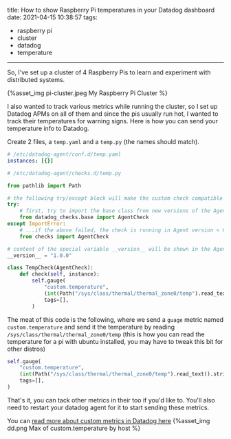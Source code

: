 title: How to show Raspberry Pi temperatures in your Datadog dashboard
date: 2021-04-15 10:38:57
tags:
- raspberry pi
- cluster
- datadog
- temperature
---

So, I've set up a cluster of 4 Raspberry Pis to learn and experiment with
distributed systems.

{%asset_img pi-cluster.jpeg My Raspberry Pi Cluster %}

I also wanted to track various metrics while running the cluster, so I set up
Datadog APMs on all of them and since the pis usually run hot, I wanted to track
their temperatures for warning signs. Here is how you can send your temperature
info to Datadog.

Create 2 files, a `temp.yaml` and a `temp.py` (the names should match).

```yaml
# /etc/datadog-agent/conf.d/temp.yaml
instances: [{}]
```

```python
# /etc/datadog-agent/checks.d/temp.py

from pathlib import Path

# the following try/except block will make the custom check compatible with any Agent version
try:
    # first, try to import the base class from new versions of the Agent...
    from datadog_checks.base import AgentCheck
except ImportError:
    # ...if the above failed, the check is running in Agent version < 6.6.0
    from checks import AgentCheck

# content of the special variable __version__ will be shown in the Agent status page
__version__ = "1.0.0"

class TempCheck(AgentCheck):
    def check(self, instance):
        self.gauge(
            "custom.temperature",
            (int(Path("/sys/class/thermal/thermal_zone0/temp").read_text().strip()) / 1000),
            tags=[],
        )
```

The meat of this code is the following, where we send a `guage` metric named
`custom.temperature` and send it the temperature by reading
`/sys/class/thermal/thermal_zone0/temp` (this is how you can read the
temperature for a pi with ubuntu installed, you may have to tweak this bit for
other distros)
```python
self.gauge(
    "custom.temperature",
    (int(Path("/sys/class/thermal/thermal_zone0/temp").read_text().strip()) / 1000),
    tags=[],
)

```

That's it, you can tack other metrics in their too if you'd like to. You'll also
need to restart your datadog agent for it to start sending these metrics.

You can [read more about custom metrics in Datadog  here](https://docs.datadoghq.com/developers/metrics/agent_metrics_submission/?tab=count#tutorial)
{%asset_img dd.png Max of custom.temperature by host %}
